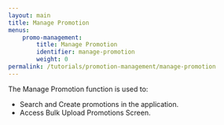 ```yaml
---
layout: main
title: Manage Promotion
menus: 
    promo-management:
        title: Manage Promotion
        identifier: manage-promotion
        weight: 0
permalink: /tutorials/promotion-management/manage-promotion
---
```

The Manage Promotion function is used to: 
-	Search and Create promotions in the application.
-	Access Bulk Upload Promotions Screen. 
